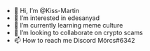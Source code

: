 - 👋 Hi, I’m @Kiss-Martin
- 👀 I’m interested in edesanyad
- 🌱 I’m currently learning meme culture
- 💞️ I’m looking to collaborate on crypto scams
- 📫 How to reach me Discord Mörcs#6342

<!---
Kiss-Martin/Kiss-Martin is a ✨ special ✨ repository because its `README.md` (this file) appears on your GitHub profile.
You can click the Preview link to take a look at your changes.
--->
